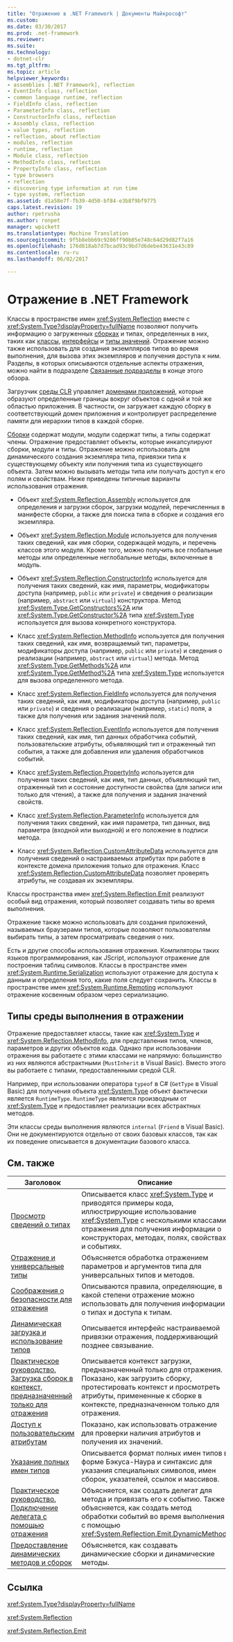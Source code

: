 ```yaml
---
title: "Отражение в .NET Framework | Документы Майкрософт"
ms.custom: 
ms.date: 03/30/2017
ms.prod: .net-framework
ms.reviewer: 
ms.suite: 
ms.technology:
- dotnet-clr
ms.tgt_pltfrm: 
ms.topic: article
helpviewer_keywords:
- assemblies [.NET Framework], reflection
- EventInfo class, reflection
- common language runtime, reflection
- FieldInfo class, reflection
- ParameterInfo class, reflection
- ConstructorInfo class, reflection
- Assembly class, reflection
- value types, reflection
- reflection, about reflection
- modules, reflection
- runtime, reflection
- Module class, reflection
- MethodInfo class, reflection
- PropertyInfo class, reflection
- type browsers
- reflection
- discovering type information at run time
- type system, reflection
ms.assetid: d1a58e7f-fb39-4d50-bf84-e3b8f9bf9775
caps.latest.revision: 19
author: rpetrusha
ms.author: ronpet
manager: wpickett
ms.translationtype: Machine Translation
ms.sourcegitcommit: 9f5b8ebb69c9206ff90b05e748c64d29d82f7a16
ms.openlocfilehash: 176d818ab7d7bcad93c9bd7d6debe43631e43c89
ms.contentlocale: ru-ru
ms.lasthandoff: 06/02/2017

---
```

# <a name="reflection-in-the-net-framework"></a>Отражение в .NET Framework
Классы в пространстве имен <xref:System.Reflection> вместе с <xref:System.Type?displayProperty=fullName> позволяют получить информацию о загруженных [сборках](../../../docs/framework/app-domains/assemblies-in-the-common-language-runtime.md) и типах, определенных в них, таких как [классы](http://msdn.microsoft.com/en-us/ad7d3561-271e-4546-82fc-e00b059f27a9), [интерфейсы](http://msdn.microsoft.com/en-us/fd9d5975-5363-4bc9-b883-609f887895e5) и [типы значений](http://msdn.microsoft.com/en-us/c9c567f8-8ab1-4d88-834d-00f7d92418de). Отражение можно также использовать для создания экземпляров типов во время выполнения, для вызова этих экземпляров и получения доступа к ним. Разделы, в которых описываются отдельные аспекты отражения, можно найти в подразделе [Связанные подразделы](#related_topics) в конце этого обзора.  
  
 Загрузчик [среды CLR](../../../docs/standard/clr.md) управляет [доменами приложений](../../../docs/framework/app-domains/application-domains.md), которые образуют определенные границы вокруг объектов с одной и той же областью приложения. В частности, он загружает каждую сборку в соответствующий домен приложения и контролирует распределение памяти для иерархии типов в каждой сборке.  
  
 [Сборки](../../../docs/framework/app-domains/assemblies-in-the-common-language-runtime.md) содержат модули, модули содержат типы, а типы содержат члены. Отражение предоставляет объекты, которые инкапсулируют сборки, модули и типы. Отражение можно использовать для динамического создания экземпляра типа, привязки типа к существующему объекту или получения типа из существующего объекта. Затем можно вызывать методы типа или получать доступ к его полям и свойствам. Ниже приведены типичные варианты использования отражения.  
  
-   Объект <xref:System.Reflection.Assembly> используется для определения и загрузки сборок, загрузки модулей, перечисленных в манифесте сборки, а также для поиска типа в сборке и создания его экземпляра.  
  
-   Объект <xref:System.Reflection.Module> используется для получения таких сведений, как имя сборки, содержащей модуль, и перечень классов этого модуля. Кроме того, можно получить все глобальные методы или определенные неглобальные методы, включенные в модуль.  
  
-   Объект <xref:System.Reflection.ConstructorInfo> используется для получения таких сведений, как имя, параметры, модификаторы доступа (например, `public` или `private`) и сведения о реализации (например, `abstract` или `virtual`) конструктора. Метод <xref:System.Type.GetConstructors%2A> или <xref:System.Type.GetConstructor%2A> типа <xref:System.Type> используется для вызова конкретного конструктора.  
  
-   Класс <xref:System.Reflection.MethodInfo> используется для получения таких сведений, как имя, возвращаемый тип, параметры, модификаторы доступа (например, `public` или `private`) и сведения о реализации (например, `abstract` или `virtual`) метода. Метод <xref:System.Type.GetMethods%2A> или <xref:System.Type.GetMethod%2A> типа <xref:System.Type> используется для вызова определенного метода.  
  
-   Класс <xref:System.Reflection.FieldInfo> используется для получения таких сведений, как имя, модификаторы доступа (например, `public` или `private`) и сведения о реализации (например, `static`) поля, а также для получения или задания значений поля.  
  
-   Класс <xref:System.Reflection.EventInfo> используется для получения таких сведений, как имя, тип данных обработчика событий, пользовательские атрибуты, объявляющий тип и отраженный тип события, а также для добавления или удаления обработчиков событий.  
  
-   Класс <xref:System.Reflection.PropertyInfo> используется для получения таких сведений, как имя, тип данных, объявляющий тип, отраженный тип и состояние доступности свойства (для записи или только для чтения), а также для получения и задания значений свойств.  
  
-   Класс <xref:System.Reflection.ParameterInfo> используется для получения таких сведений, как имя параметра, тип данных, вид параметра (входной или выходной) и его положение в подписи метода.  
  
-   Класс <xref:System.Reflection.CustomAttributeData> используется для получения сведений о настраиваемых атрибутах при работе в контексте домена приложения только для отражения. Класс <xref:System.Reflection.CustomAttributeData> позволяет проверять атрибуты, не создавая их экземпляры.  
  
 Классы пространства имен <xref:System.Reflection.Emit> реализуют особый вид отражения, который позволяет создавать типы во время выполнения.  
  
 Отражение также можно использовать для создания приложений, называемых браузерами типов, которые позволяют пользователям выбирать типы, а затем просматривать сведения о них.  
  
 Есть и другие способы использования отражения. Компиляторы таких языков программирования, как JScript, используют отражение для построения таблиц символов. Классы в пространстве имен <xref:System.Runtime.Serialization> используют отражение для доступа к данным и определения того, какие поля следует сохранить. Классы в пространстве имен <xref:System.Runtime.Remoting> используют отражение косвенным образом через сериализацию.  
  
## <a name="runtime-types-in-reflection"></a>Типы среды выполнения в отражении  
 Отражение предоставляет классы, такие как <xref:System.Type> и <xref:System.Reflection.MethodInfo>, для представления типов, членов, параметров и других объектов кода. Однако при использовании отражения вы работаете с этими классами не напрямую: большинство из них являются абстрактными (`MustInherit` в Visual Basic). Вместо этого вы работаете с типами, предоставленными средой CLR.  
  
 Например, при использовании оператора `typeof` в C# (`GetType` в Visual Basic) для получения объекта <xref:System.Type> объект фактически является `RuntimeType`. `RuntimeType` является производным от <xref:System.Type> и предоставляет реализации всех абстрактных методов.  
  
 Эти классы среды выполнения являются `internal` (`Friend` в Visual Basic). Они не документируются отдельно от своих базовых классов, так как их поведение описывается в документации базового класса.  
  
<a name="related_topics"></a>   
## <a name="related-topics"></a>См. также  
  
|Заголовок|Описание|  
|-----------|-----------------|  
|[Просмотр сведений о типах](../../../docs/framework/reflection-and-codedom/viewing-type-information.md)|Описывается класс <xref:System.Type> и приводятся примеры кода, иллюстрирующие использование <xref:System.Type> с несколькими классами отражения для получения информации о конструкторах, методах, полях, свойствах и событиях.|  
|[Отражение и универсальные типы](../../../docs/framework/reflection-and-codedom/reflection-and-generic-types.md)|Объясняется обработка отражением параметров и аргументов типа для универсальных типов и методов.|  
|[Соображения о безопасности для отражения](../../../docs/framework/reflection-and-codedom/security-considerations-for-reflection.md)|Описываются правила, определяющие, в какой степени отражение можно использовать для получения информации о типах и доступа к типам.|  
|[Динамическая загрузка и использование типов](../../../docs/framework/reflection-and-codedom/dynamically-loading-and-using-types.md)|Описывается интерфейс настраиваемой привязки отражения, поддерживающий позднее связывание.|  
|[Практическое руководство. Загрузка сборок в контекст, предназначенный только для отражения](../../../docs/framework/reflection-and-codedom/how-to-load-assemblies-into-the-reflection-only-context.md)|Описывается контекст загрузки, предназначенный только для отражения. Показано, как загрузить сборку, протестировать контекст и просмотреть атрибуты, примененные к сборке в контексте, предназначенном только для отражения.|  
|[Доступ к пользовательским атрибутам](../../../docs/framework/reflection-and-codedom/accessing-custom-attributes.md)|Показано, как использовать отражение для проверки наличия атрибутов и получения их значений.|  
|[Указание полных имен типов](../../../docs/framework/reflection-and-codedom/specifying-fully-qualified-type-names.md)|Описывается формат полных имен типов в форме Бэкуса-Наура и синтаксис для указания специальных символов, имен сборок, указателей, ссылок и массивов.|  
|[Практическое руководство. Подключение делегата с помощью отражения](../../../docs/framework/reflection-and-codedom/how-to-hook-up-a-delegate-using-reflection.md)|Объясняется, как создать делегат для метода и привязать его к событию. Также объясняется, как создать метод обработки событий во время выполнения с помощью <xref:System.Reflection.Emit.DynamicMethod>.|  
|[Предоставление динамических методов и сборок](../../../docs/framework/reflection-and-codedom/emitting-dynamic-methods-and-assemblies.md)|Объясняется, как создавать динамические сборки и динамические методы.|  
  
## <a name="reference"></a>Ссылка  
 <xref:System.Type?displayProperty=fullName>  
  
 <xref:System.Reflection>  
  
 <xref:System.Reflection.Emit>  
  
